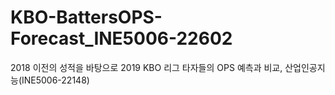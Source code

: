 # KBO-BattersOPS-Forecast_INE5006-22602
2018 이전의 성적을 바탕으로 2019 KBO 리그 타자들의 OPS 예측과 비교, 산업인공지능(INE5006-22148)
